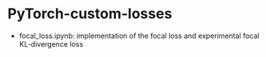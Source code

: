 # PyTorch-custom-losses
- focal_loss.ipynb: implementation of the focal loss and experimental focal KL-divergence loss

